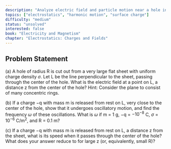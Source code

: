```yaml
---
description: "Analyze electric field and particle motion near a hole in a charged plane"
topics: ["electrostatics", "harmonic motion", "surface charge"]
difficulty: "medium"
status: "unsolved"
interested: false
book: "Electricity and Magnetism"
chapter: "Electrostatics: Charges and Fields"
---
```


## Problem Statement
(a) A hole of radius R is cut out from a very large flat sheet with uniform charge density $\sigma$. Let L be the line perpendicular to the sheet, passing through the center of the hole. What is the electric field at a point on L, a distance z from the center of the hole? Hint: Consider the plane to consist of many concentric rings.

(b) If a charge −q with mass m is released from rest on L, very close to the center of the hole, show that it undergoes oscillatory motion, and find the frequency $\omega$ of these oscillations. What is $\omega$ if m = 1 g, −q = $-10^{-8}$ C, $\sigma$ = $10^{-6}$ C/$\text{m}^2$, and R = 0.1 m?

(c) If a charge −q with mass m is released from rest on L, a distance z from the sheet, what is its speed when it passes through the center of the hole? What does your answer reduce to for large z (or, equivalently, small R)?
